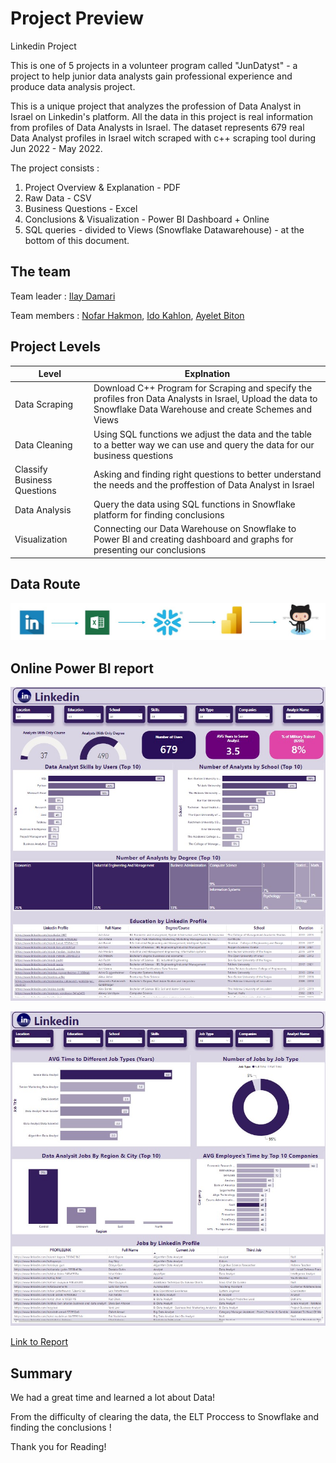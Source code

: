 # Project Preview
Linkedin Project

This is one of 5 projects in a volunteer program called "JunDatyst" - a project to help junior data analysts gain professional experience and produce data analysis project.

This is a unique project that analyzes the profession of Data Analyst in Israel on Linkedin's platform.
All the data in this project is real information from profiles of Data Analysts in Israel.
The dataset represents 679 real Data Analyst profiles in Israel witch scraped with c++ scraping tool during Jun 2022 - May 2022.

The project consists :
1) Project Overview & Explanation - PDF
2) Raw Data - CSV
3) Business Questions - Excel 
4) Conclusions & Visualization - Power BI Dashboard + Online
5) SQL queries - divided to Views (Snowflake Datawarehouse) - at the bottom of this document.

## The team
Team leader : [Ilay Damari](https://www.linkedin.com/in/ilay-damari/)

Team members : [Nofar Hakmon](https://www.linkedin.com/in/nofar-hakmon/), [Ido Kahlon](https://www.linkedin.com/in/ido-kahlon/), [Ayelet Biton](https://www.linkedin.com/in/ayelet-biton-8779b01b9/)

## Project Levels

|Level |Explnation|
|------|----------|
|Data Scraping|Download C++ Program for Scraping and specify the profiles fron Data Analysts in Israel, Upload the data to Snowflake Data Warehouse and create Schemes and Views|
|Data Cleaning|Using SQL functions we adjust the data and the table to a better way we can use and query the data for our business questions|
|Classify Business Questions|Asking and finding right questions to better understand the needs and the proffestion of Data Analyst in Israel|
|Data Analysis|Query the data using SQL functions in Snowflake platform for finding conclusions|
|Visualization|Connecting our Data Warehouse on Snowflake to Power BI and creating dashboard and graphs for presenting our conclusions|

## Data Route
![](https://github.com/ilaydamari/Linkedin/blob/main/Pictures/Schema.jpg)

## Online Power BI report
![](https://github.com/ilaydamari/Linkedin/blob/main/Pictures/Education.jpg) 

![](https://github.com/ilaydamari/Linkedin/blob/main/Pictures/Jobs.jpg)

[Link to Report](https://app.powerbi.com/view?r=eyJrIjoiMWQ3YjkwOGYtYmRjYy00MmQwLThmNzAtZTRmZmU4MmI4MGNkIiwidCI6IjMyMTc0NmM2LTQwMzQtNGZjYy1hZDczLTk4NjdlYTRmNGNiMiIsImMiOjl9&pageName=ReportSectionb50a70a6214409b70ba8)

## Summary
We had a great time and learned a lot about Data!

From the difficulty of clearing the data, the ELT Proccess to Snowflake and finding the conclusions !

Thank you for Reading!
